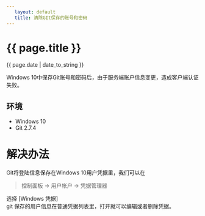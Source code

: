 ```yaml
---
   layout: default
   title: 清除GIt保存的账号和密码
---
```


# {{ page.title }}
{{ page.date | date_to_string }}

Windows 10中保存Git账号和密码后，由于服务端账户信息变更，造成客户端认证失败。

## 环境
* Windows 10
* Git 2.7.4

# 解决办法

Git将登陆信息保存在Windows 10用户凭据里，我们可以在
> 控制面板 -> 用户帐户 -> 凭据管理器

选择 [Windows 凭据]  
git 保存的用户信息在普通凭据列表里，打开就可以编辑或者删除凭据。